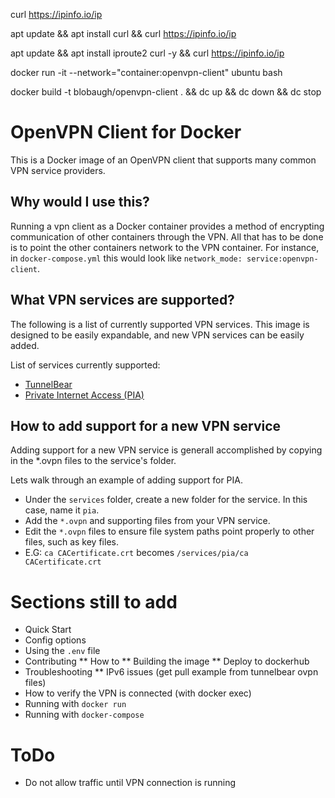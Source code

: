 curl https://ipinfo.io/ip


apt update && apt install curl && curl  https://ipinfo.io/ip

apt update &&  apt install iproute2 curl -y && curl  https://ipinfo.io/ip

docker run -it --network="container:openvpn-client" ubuntu bash

docker build -t blobaugh/openvpn-client . && dc up && dc down && dc stop

# OpenVPN Client for Docker

This is a Docker image of an OpenVPN client that supports many common VPN service providers. 

## Why would I use this?

Running a vpn client as a Docker container provides a method of encrypting communication of other containers through the VPN. All that has to be done is to point the other containers network to the VPN container. For instance, in `docker-compose.yml` this would look like `network_mode: service:openvpn-client`.

## What VPN services are supported?

The following is a list of currently supported VPN services. This image is designed to be easily expandable, and new VPN services can be easily added. 

List of services currently supported:

* [TunnelBear](https://www.tunnelbear.com)
* [Private Internet Access (PIA)](https://www.privateinternetaccess.com)

## How to add support for a new VPN service

Adding support for a new VPN service is generall accomplished by copying in the *.ovpn files to the service's folder.

Lets walk through an example of adding support for PIA.

* Under the `services` folder, create a new folder for the service. In this case, name it `pia`.
* Add the `*.ovpn` and supporting files from your VPN service.
* Edit the `*.ovpn` files to ensure file system paths point properly to other files, such as key files.
* E.G: `ca CACertificate.crt` becomes `/services/pia/ca CACertificate.crt`


# Sections still to add

* Quick Start
* Config options
* Using the `.env` file
* Contributing
** How to
** Building the image
** Deploy to dockerhub
* Troubleshooting
** IPv6 issues (get pull example from tunnelbear ovpn files)
* How to verify the VPN is connected (with docker exec)
* Running with `docker run`
* Running with `docker-compose`

# ToDo

* Do not allow traffic until VPN connection is running

